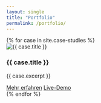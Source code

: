 ```yaml
---
layout: single
title: "Portfolio"
permalink: /portfolio/
---
```


<link rel="stylesheet" href="/assets/css/portfolio.css">

<div class="project-grid">
{% for case in site.case-studies %}
  <article class="project-card" tabindex="0" role="button" onclick="location.href='{{ case.url }}'" aria-label="Mehr über {{ case.title }}">
    <img src="https://picsum.photos/seed/{{ forloop.index }}/400/300" alt="{{ case.title }}">
    <div class="project-content">
      <h3>{{ case.title }}</h3>
      <p>{{ case.excerpt }}</p>
      <div class="project-buttons">
        <a href="{{ case.url }}" class="btn" role="button">Mehr erfahren</a>
        <a href="{{ case.repo | default: 'https://github.com/iAxvleda' }}" class="btn" role="button">Live-Demo</a>
      </div>
    </div>
  </article>
{% endfor %}
</div>

<script>
document.addEventListener('DOMContentLoaded', function() {
  const cards = document.querySelectorAll('.project-card');
  const observer = new IntersectionObserver(entries => {
    entries.forEach(entry => {
      if(entry.isIntersecting) {
        entry.target.classList.add('visible');
        observer.unobserve(entry.target);
      }
    });
  }, { threshold: 0.1 });
  cards.forEach(card => observer.observe(card));
});
</script>
